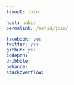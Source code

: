 ```yaml
---
layout: join

host: nahid
permalink: /nahid/join/

facebook: yes
twitter: yes
github: yes
codepen:
dribbble:
behance:
stackoverflow: 
---
```

